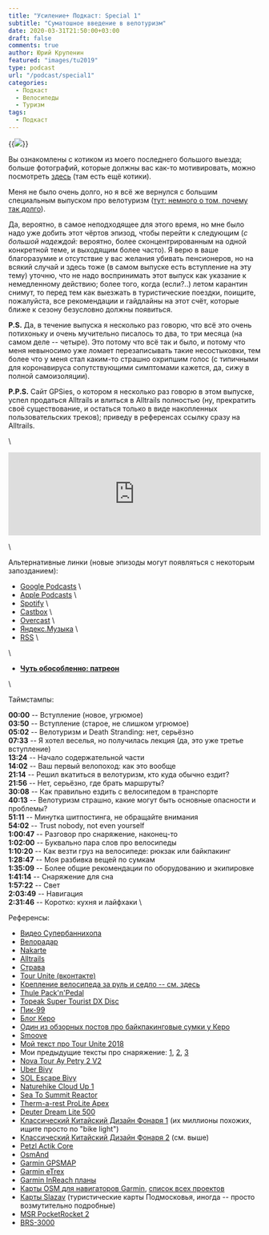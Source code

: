 ```yaml
---
title: "Усиление+ Подкаст: Special 1"
subtitle: "Суматошное введение в велотуризм"
date: 2020-03-31T21:50:00+03:00
draft: false
comments: true
author: Юрий Крупенин
featured: "images/tu2019"
type: podcast
url: "/podcast/special1"
categories:
  - Подкаст
  - Велосипеды
  - Туризм
tags:
  - Подкаст
---
```


{{<img src="images/tu2019">}}

Вы ознакомлены с котиком из моего последнего большого выезда; больше фотографий, которые должны вас как-то мотивировать, можно посмотреть [здесь](https://photos.app.goo.gl/Dfk3Fs22813a2Xvr6) (там есть ещё котики).

Меня не было очень долго, но я всё же вернулся с большим специальным выпуском про велотуризм ([тут: немного о том, почему так долго](https://www.patreon.com/posts/psa-gde-podkast-35190324)).

Да, вероятно, в самое неподходящее для этого время, но мне было надо уже добить этот чёртов эпизод, чтобы перейти к следующим (*с большой надеждой:* вероятно, более сконцентрированным на одной конкретной теме, и выходящим более часто). Я верю в ваше благоразумие и отсутствие у вас желания убивать пенсионеров, но на всякий случай и здесь тоже (в самом выпуске есть вступление на эту тему) уточню, что не надо воспринимать этот выпуск как указание к немедленному действию; более того, когда (если?..) летом карантин снимут, то перед тем как выезжать в туристические поездки, поищите, пожалуйста, все рекомендации и гайдлайны на этот счёт, которые ближе к сезону безусловно должны появиться.

**P.S.** Да, в течение выпуска я несколько раз говорю, что всё это очень потихоньку и очень мучительно писалось то два, то три месяца (на самом деле -- четыре). Это потому что всё так и было, и потому что меня невыносимо уже ломает перезаписывать такие несостыковки, тем более что у меня стал каким-то страшно охрипшим голос (с типичными для коронавируса сопутствующими симптомами кажется, да, сижу в полной самоизоляции).

**P.P.S.** Сайт GPSies, о котором я несколько раз говорю в этом выпуске, успел продаться Alltrails и влиться в Alltrails полностью (ну, прекратить своё существование, и остаться только в виде накопленных пользовательских треков); приведу в референсах ссылку сразу на Alltrails.

\

<iframe width="100%" height="166" scrolling="no" frameborder="no" allow="autoplay" src="https://w.soundcloud.com/player/?url=https%3A//api.soundcloud.com/tracks/787774540&color=%23ff5500&auto_play=false&hide_related=false&show_comments=true&show_user=true&show_reposts=false&show_teaser=true"></iframe>

\

Альтернативные линки (новые эпизоды могут появляться с некоторым запозданием):

* [Google Podcasts](https://podcasts.google.com/?feed=aHR0cDovL2ZlZWRzLnNvdW5kY2xvdWQuY29tL3VzZXJzL3NvdW5kY2xvdWQ6dXNlcnM6MjM0MzMyOTQvc291bmRzLnJzcw) \
* [Apple Podcasts](https://podcasts.apple.com/ru/podcast/%D1%83%D1%81%D0%B8%D0%BB%D0%B5%D0%BD%D0%B8%D0%B5-%D0%BF%D0%BE%D0%B4%D0%BA%D0%B0%D1%81%D1%82/id1487512789) \
* [Spotify](https://open.spotify.com/show/4dQbxnwJjsz4z9UdCVJR6H) \
* [Castbox](https://castbox.fm/channel/%D0%A3%D1%81%D0%B8%D0%BB%D0%B5%D0%BD%D0%B8%D0%B5%2B-%D0%9F%D0%BE%D0%B4%D0%BA%D0%B0%D1%81%D1%82-id2462850) \
* [Overcast](https://overcast.fm/itunes1487512789) \
* [Яндекс.Музыка](https://music.yandex.ru/album/9244822) \
* [RSS](https://anchor.fm/s/1079e220/podcast/rss) \

\

* [<b>Чуть обособленно: патреон</b>](https://patreon.com/usilenie)

\

Таймстампы:

**00:00** -- Вступление (новое, угрюмое) \
**03:50** -- Вступление (старое, не слишком угрюмое) \
**05:02** -- Велотуризм и Death Stranding: нет, серьёзно \
**07:33** -- Я хотел веселья, но получилась лекция (да, это уже третье вступление) \
**13:24** -- Начало содержательной части \
**14:02** -- Ваш первый велопоход: как это вообще \
**21:14** -- Решил вкатиться в велотуризм, кто куда обычно ездит? \
**21:56** -- Нет, серьёзно, где брать маршруты? \
**30:08** -- Как правильно ездить с велосипедом в транспорте \
**40:13** -- Велотуризм страшно, какие могут быть основные опасности и проблемы? \
**51:11** -- Минутка шитпостинга, не обращайте внимания \
**54:02** -- Trust nobody, not even yourself \
**1:00:47** -- Разговор про снаряжение, наконец-то \
**1:02:00** -- Буквально пара слов про велосипеды \
**1:10:20** -- Как везти груз на велосипеде: рюкзак или байкпакинг \
**1:28:47** -- Моя разбивка вещей по сумкам \
**1:35:09** -- Более общие рекомендации по оборудованию и экипировке \
**1:41:14** -- Снаряжение для сна \
**1:57:22** -- Свет \
**2:03:49** -- Навигация \
**2:31:46** -- Коротко: кухня и лайфхаки \


Референсы:

* [Видео Супербаннихопа](https://www.youtube.com/watch?v=k86mmvZR-sI)
* [Велорадар](http://veloradar.ru/map/)
* [Nakarte](https://nakarte.me/)
* [Alltrails](https://www.alltrails.com/)
* [Страва](https://www.strava.com/)
* [Tour Unite (вконтакте)](https://vk.com/tourunite)
* [Крепление велосипеда за руль и седло -- см. здесь](https://www.4ride.ru/blog/velosport/how-to-transport-a-bike-on-the-train-and-the-train/)
* [Thule Pack'n'Pedal](https://www.thule.com/en-us/bike-accessories/rear-bike-racks)
* [Topeak Super Tourist DX Disc](https://www.topeak.com/global/de/products/mtb-&-700c-touring-racks/149-super-tourist-dx-(disc)-(w-o-spring))
* [Пик-99](https://pk-99.ru/im-velovitrina/folder/veloryukzaki)
* [Блог Керо](https://skjegg.blogspot.com/)
* [Один из обзорных постов про байкпакинговые сумки у Керо](https://skjegg.blogspot.com/2017/06/bikepacking-basics-part3.html)
* [Smoove](http://www.smoovelube.com/)
* [Мой текст про Tour Unite 2018](https://usilenie.plus/2019/tourunite2018/)
* Мои предыдущие тексты про снаряжение: [1](https://usilenie.plus/2018/my-touring-setup/part1/), [2](https://usilenie.plus/2018/my-touring-setup/part2/), [3](https://usilenie.plus/2018/my-touring-setup/part3/)
* [Nova Tour Ay Petry 2 V2](https://www.novatour.ru/extreme-tents/Palatka-Aj-Petri-2-Si)
* [Uber Bivy](http://milesgear.com/index.html)
* [SOL Escape Bivy](https://www.surviveoutdoorslonger.com/survive-outdoors-longer-escape-bivvy.html)
* [Naturehike Cloud Up 1](https://www.naturehike.com/cloud-up-1-ultralight-one-man-tent/)
* [Sea To Summit Reactor](https://seatosummit.com/product/reactor-thermolite-mummy-liner/)
* [Therm-a-rest ProLite Apex](https://www.thermarest.com/ie/sleeping-pads/fast-and-light/prolite-apex-sleeping-pad/prolite-apex.html)
* [Deuter Dream Lite 500](https://www.deuter-shop.ru/collection/Sinteticheskie/product/Spalnik-DEUTER-Dreamlite-500-L)
* [Классический Китайский Дизайн Фонаря 1](https://aliexpress.ru/item/4000707040651.html) (их миллионы похожих, ищите просто по "bike light")
* [Классический Китайский Дизайн Фонаря 2](https://aliexpress.ru/item/33006251616.html) (см. выше)
* [Petzl Actik Core](https://www.petzl.com/INT/en/Sport/ACTIVE-headlamps/ACTIK-CORE)
* [OsmAnd](https://osmand.net/)
* [Garmin GPSMAP](https://wiki.openstreetmap.org/wiki/Garmin/GPS_series)
* [Garmin eTrex](https://wiki.openstreetmap.org/wiki/Garmin/eTrex_series)
* [Garmin InReach планы](https://explore.garmin.com/en-US/inreach/)
* [Карты OSM для навигаторов Garmin](http://garmin.openstreetmap.nl/), [список всех проектов](https://wiki.openstreetmap.org/wiki/OSM_Map_On_Garmin/Download)
* [Карты Slazav](https://slazav.mccme.ru/maps/) (туристические карты Подмосковья, иногда -- просто возмутительно подробные)
* [MSR PocketRocket 2](https://www.msrgear.com/ie/stoves/canister-stoves/pocketrocket-2-stove/09884.html)
* [BRS-3000](https://aliexpress.ru/item/32801313017.html)